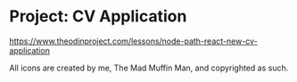 # Project: CV Application

https://www.theodinproject.com/lessons/node-path-react-new-cv-application

All icons are created by me, The Mad Muffin Man, and copyrighted as such. 

